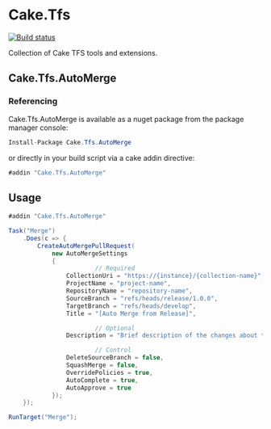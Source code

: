 # Cake.Tfs

[![Build status](https://ci.appveyor.com/api/projects/status/1nsdhkb7y8wk6e3y/branch/master?svg=true)](https://ci.appveyor.com/project/mabreuortega/cake-tfs/branch/master)

Collection of Cake TFS tools and extensions.

## Cake.Tfs.AutoMerge

### Referencing

Cake.Tfs.AutoMerge is available as a nuget package from the package manager console:

```csharp
Install-Package Cake.Tfs.AutoMerge
```

or directly in your build script via a cake addin directive:

```csharp
#addin "Cake.Tfs.AutoMerge"
```

## Usage

```csharp
#addin "Cake.Tfs.AutoMerge"

Task("Merge")
	.Does(c => {
		CreateAutoMergePullRequest(
			new AutoMergeSettings 
			{
		                // Required
				CollectionUri = "https://{instance}/{collection-name}",
				ProjectName = "project-name",
				RepositoryName = "repository-name",
				SourceBranch = "refs/heads/release/1.0.0",
				TargetBranch = "refs/heads/develop",
				Title = "[Auto Merge from Release]",

                		// Optional
				Description = "Brief description of the changes about to get merge",

                		// Control
				DeleteSourceBranch = false,
				SquashMerge = false,
				OverridePolicies = true,
				AutoComplete = true,
				AutoApprove = true
			});
	});

RunTarget("Merge");
```
